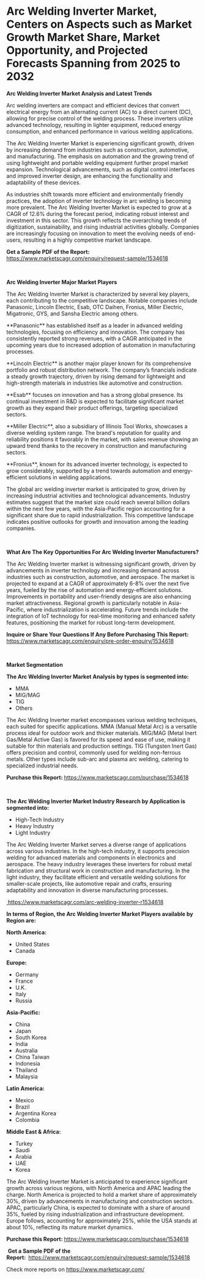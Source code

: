 <p><h1>Arc Welding Inverter Market, Centers on Aspects such as Market Growth Market Share, Market Opportunity, and Projected Forecasts Spanning from 2025 to 2032</h1></p><p><strong>Arc Welding Inverter Market Analysis and Latest Trends</strong></p>
<p><p>Arc welding inverters are compact and efficient devices that convert electrical energy from an alternating current (AC) to a direct current (DC), allowing for precise control of the welding process. These inverters utilize advanced technology, resulting in lighter equipment, reduced energy consumption, and enhanced performance in various welding applications.</p><p>The Arc Welding Inverter Market is experiencing significant growth, driven by increasing demand from industries such as construction, automotive, and manufacturing. The emphasis on automation and the growing trend of using lightweight and portable welding equipment further propel market expansion. Technological advancements, such as digital control interfaces and improved inverter design, are enhancing the functionality and adaptability of these devices.</p><p>As industries shift towards more efficient and environmentally friendly practices, the adoption of inverter technology in arc welding is becoming more prevalent. The Arc Welding Inverter Market is expected to grow at a CAGR of 12.6% during the forecast period, indicating robust interest and investment in this sector. This growth reflects the overarching trends of digitization, sustainability, and rising industrial activities globally. Companies are increasingly focusing on innovation to meet the evolving needs of end-users, resulting in a highly competitive market landscape.</p></p>
<p><strong>Get a Sample PDF of the Report:&nbsp;</strong> <a href="https://www.marketscagr.com/enquiry/request-sample/1534618?utm_campaign=2339&utm_medium=2&utm_source=Github&utm_content=ia&utm_term=17022025&utm_id=arc-welding-inverter">https://www.marketscagr.com/enquiry/request-sample/1534618</a></p>
<p>&nbsp;</p>
<p><strong>Arc Welding Inverter Major Market Players</strong></p>
<p><p>The Arc Welding Inverter Market is characterized by several key players, each contributing to the competitive landscape. Notable companies include Panasonic, Lincoln Electric, Esab, OTC Daihen, Fronius, Miller Electric, Migatronic, GYS, and Sansha Electric among others.</p><p>**Panasonic** has established itself as a leader in advanced welding technologies, focusing on efficiency and innovation. The company has consistently reported strong revenues, with a CAGR anticipated in the upcoming years due to increased adoption of automation in manufacturing processes.</p><p>**Lincoln Electric** is another major player known for its comprehensive portfolio and robust distribution network. The company’s financials indicate a steady growth trajectory, driven by rising demand for lightweight and high-strength materials in industries like automotive and construction.</p><p>**Esab** focuses on innovation and has a strong global presence. Its continual investment in R&D is expected to facilitate significant market growth as they expand their product offerings, targeting specialized sectors.</p><p>**Miller Electric**, also a subsidiary of Illinois Tool Works, showcases a diverse welding system range. The brand's reputation for quality and reliability positions it favorably in the market, with sales revenue showing an upward trend thanks to the recovery in construction and manufacturing sectors.</p><p>**Fronius**, known for its advanced inverter technology, is expected to grow considerably, supported by a trend towards automation and energy-efficient solutions in welding applications.</p><p>The global arc welding inverter market is anticipated to grow, driven by increasing industrial activities and technological advancements. Industry estimates suggest that the market size could reach several billion dollars within the next few years, with the Asia-Pacific region accounting for a significant share due to rapid industrialization. This competitive landscape indicates positive outlooks for growth and innovation among the leading companies.</p></p>
<p>&nbsp;</p>
<p><strong>What Are The Key Opportunities For Arc Welding Inverter Manufacturers?</strong></p>
<p><p>The Arc Welding Inverter market is witnessing significant growth, driven by advancements in inverter technology and increasing demand across industries such as construction, automotive, and aerospace. The market is projected to expand at a CAGR of approximately 6-8% over the next five years, fueled by the rise of automation and energy-efficient solutions. Improvements in portability and user-friendly designs are also enhancing market attractiveness. Regional growth is particularly notable in Asia-Pacific, where industrialization is accelerating. Future trends include the integration of IoT technology for real-time monitoring and enhanced safety features, positioning the market for robust long-term development.</p></p>
<p><strong>Inquire or Share Your Questions If Any Before Purchasing This Report:</strong> <a href="https://www.marketscagr.com/enquiry/pre-order-enquiry/1534618?utm_campaign=2339&utm_medium=2&utm_source=Github&utm_content=ia&utm_term=17022025&utm_id=arc-welding-inverter">https://www.marketscagr.com/enquiry/pre-order-enquiry/1534618</a></p>
<p>&nbsp;</p>
<p><strong>Market Segmentation</strong></p>
<p><strong>The Arc Welding Inverter Market Analysis by types is segmented into:</strong></p>
<p><ul><li>MMA</li><li>MIG/MAG</li><li>TIG</li><li>Others</li></ul></p>
<p><p>The Arc Welding Inverter market encompasses various welding techniques, each suited for specific applications. MMA (Manual Metal Arc) is a versatile process ideal for outdoor work and thicker materials. MIG/MAG (Metal Inert Gas/Metal Active Gas) is favored for its speed and ease of use, making it suitable for thin materials and production settings. TIG (Tungsten Inert Gas) offers precision and control, commonly used for welding non-ferrous metals. Other types include sub-arc and plasma arc welding, catering to specialized industrial needs.</p></p>
<p><strong>Purchase this Report:&nbsp;</strong><a href="https://www.marketscagr.com/purchase/1534618?utm_campaign=2339&utm_medium=2&utm_source=Github&utm_content=ia&utm_term=17022025&utm_id=arc-welding-inverter">https://www.marketscagr.com/purchase/1534618</a></p>
<p>&nbsp;</p>
<p><strong>The Arc Welding Inverter Market Industry Research by Application is segmented into:</strong></p>
<p><ul><li>High-Tech Industry</li><li>Heavy Industry</li><li>Light Industry</li></ul></p>
<p><p>The Arc Welding Inverter Market serves a diverse range of applications across various industries. In the high-tech industry, it supports precision welding for advanced materials and components in electronics and aerospace. The heavy industry leverages these inverters for robust metal fabrication and structural work in construction and manufacturing. In the light industry, they facilitate efficient and versatile welding solutions for smaller-scale projects, like automotive repair and crafts, ensuring adaptability and innovation in diverse manufacturing processes.</p></p>
<p><a href="https://www.marketscagr.com/arc-welding-inverter-r1534618?utm_campaign=2339&utm_medium=2&utm_source=Github&utm_content=ia&utm_term=17022025&utm_id=arc-welding-inverter">&nbsp;https://www.marketscagr.com/arc-welding-inverter-r1534618</a></p>
<p><strong>In terms of Region, the Arc Welding Inverter Market Players available by Region are:</strong></p>
<p>
    <p> <strong> North America: </strong>
        <ul>
            <li>United States</li>
            <li>Canada</li>
        </ul>
        </p> 
    <p> <strong> Europe: </strong>
        <ul>
            <li>Germany</li>
            <li>France</li>
            <li>U.K.</li>
            <li>Italy</li>
            <li>Russia</li>
        </ul>
        </p> 
    <p> <strong> Asia-Pacific: </strong>
        <ul>
            <li>China</li>
            <li>Japan</li>
            <li>South Korea</li>
            <li>India</li>
            <li>Australia</li>
            <li>China Taiwan</li>
            <li>Indonesia</li>
            <li>Thailand</li>
            <li>Malaysia</li>
        </ul>
        </p> 
    <p> <strong> Latin America: </strong>
        <ul>
            <li>Mexico</li>
            <li>Brazil</li>
            <li>Argentina Korea</li>
            <li>Colombia</li>
        </ul>
        </p> 
    <p> <strong> Middle East & Africa: </strong>
        <ul>
            <li>Turkey</li>
            <li>Saudi</li>
            <li>Arabia</li>
            <li>UAE</li>
            <li>Korea</li>
        </ul>
    </p>
    </p>
<p><p>The Arc Welding Inverter Market is anticipated to experience significant growth across various regions, with North America and APAC leading the charge. North America is projected to hold a market share of approximately 30%, driven by advancements in manufacturing and construction sectors. APAC, particularly China, is expected to dominate with a share of around 35%, fueled by rising industrialization and infrastructure development. Europe follows, accounting for approximately 25%, while the USA stands at about 10%, reflecting its mature market dynamics.</p></p>
<p><strong>Purchase this Report: </strong><a href="https://www.marketscagr.com/purchase/1534618?utm_campaign=2339&utm_medium=2&utm_source=Github&utm_content=ia&utm_term=17022025&utm_id=arc-welding-inverter">https://www.marketscagr.com/purchase/1534618</a></p>
<p>&nbsp;<strong>Get a Sample PDF of the Report:&nbsp;&nbsp;</strong><a href="https://www.marketscagr.com/enquiry/request-sample/1534618?utm_campaign=2339&utm_medium=2&utm_source=Github&utm_content=ia&utm_term=17022025&utm_id=arc-welding-inverter">https://www.marketscagr.com/enquiry/request-sample/1534618</a></p>
<p><strong></strong></p>
<p>Check more reports on <a href="https://www.marketscagr.com/?utm_campaign=2339&utm_medium=2&utm_source=Github&utm_content=ia&utm_term=17022025&utm_id=arc-welding-inverter">https://www.marketscagr.com/</a></p>